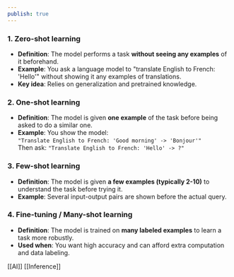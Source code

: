 ```yaml
---
publish: true
---
```

### 1. **Zero-shot learning**
- **Definition**: The model performs a task **without seeing any examples** of it beforehand.
- **Example**: You ask a language model to "translate English to French: 'Hello'" without showing it any examples of translations.
- **Key idea**: Relies on generalization and pretrained knowledge.

### 2. **One-shot learning**
- **Definition**: The model is given **one example** of the task before being asked to do a similar one.
- **Example**: You show the model:  
    `"Translate English to French: 'Good morning' -> 'Bonjour'"`  
    Then ask:  `"Translate English to French: 'Hello' -> ?"`

### 3. **Few-shot learning**
- **Definition**: The model is given **a few examples (typically 2-10)** to understand the task before trying it.    
- **Example**: Several input-output pairs are shown before the actual query.

### 4. **Fine-tuning / Many-shot learning**
- **Definition**: The model is trained on **many labeled examples** to learn a task more robustly.
- **Used when**: You want high accuracy and can afford extra computation and data labeling.


[[AI]] [[Inference]]